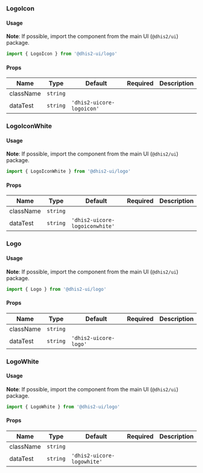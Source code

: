 ### LogoIcon

#### Usage

**Note**: If possible, import the component from the main UI (`@dhis2/ui`) package.

```js
import { LogoIcon } from '@dhis2-ui/logo'
```

#### Props

| Name      | Type     | Default                   | Required | Description |
| --------- | -------- | ------------------------- | -------- | ----------- |
| className | `string` |                           |          |             |
| dataTest  | `string` | `'dhis2-uicore-logoicon'` |          |             |

### LogoIconWhite

#### Usage

**Note**: If possible, import the component from the main UI (`@dhis2/ui`) package.

```js
import { LogoIconWhite } from '@dhis2-ui/logo'
```

#### Props

| Name      | Type     | Default                        | Required | Description |
| --------- | -------- | ------------------------------ | -------- | ----------- |
| className | `string` |                                |          |             |
| dataTest  | `string` | `'dhis2-uicore-logoiconwhite'` |          |             |

### Logo

#### Usage

**Note**: If possible, import the component from the main UI (`@dhis2/ui`) package.

```js
import { Logo } from '@dhis2-ui/logo'
```

#### Props

| Name      | Type     | Default               | Required | Description |
| --------- | -------- | --------------------- | -------- | ----------- |
| className | `string` |                       |          |             |
| dataTest  | `string` | `'dhis2-uicore-logo'` |          |             |

### LogoWhite

#### Usage

**Note**: If possible, import the component from the main UI (`@dhis2/ui`) package.

```js
import { LogoWhite } from '@dhis2-ui/logo'
```

#### Props

| Name      | Type     | Default                    | Required | Description |
| --------- | -------- | -------------------------- | -------- | ----------- |
| className | `string` |                            |          |             |
| dataTest  | `string` | `'dhis2-uicore-logowhite'` |          |             |
